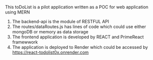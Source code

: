 This toDoList is a pilot application written as a POC for web application using MERN

1. The backend-api is the module of RESTFUL API
2. The routes/dataRoutes.js has lines of code which could use either mongoDB or memory as data storage
3. The frontend application is developed by REACT and PrimeReact framewwork
4. The application is deployed to Render which could be accessed by https://react-todolist0x.onrender.com